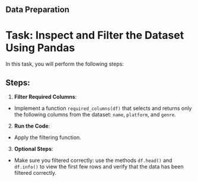 ## Data Preparation
# Task: Inspect and Filter the Dataset Using Pandas

In this task, you will perform the following steps:

## Steps:

1. **Filter Required Columns**:
- Implement a function `required_columns(df)` that selects and returns only the following columns from the dataset: `name`, `platform`, and `genre`.

2. **Run the Code**:
- Apply the filtering function.

3. **Optional Steps**:
- Make sure you filtered correctly: use the methods `df.head()` and `df.info()` to view the first few rows and verify that the data has been filtered correctly.
